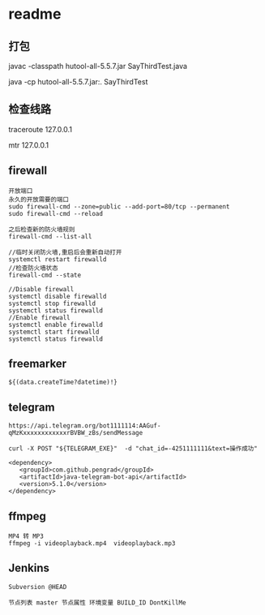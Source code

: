 # readme

## 打包

 javac -classpath hutool-all-5.5.7.jar SayThirdTest.java
 
 java -cp hutool-all-5.5.7.jar:. SayThirdTest
 
## 检查线路

traceroute      127.0.0.1

mtr  127.0.0.1


## firewall
```
开放端口
永久的开放需要的端口
sudo firewall-cmd --zone=public --add-port=80/tcp --permanent
sudo firewall-cmd --reload

之后检查新的防火墙规则
firewall-cmd --list-all

//临时关闭防火墙,重启后会重新自动打开
systemctl restart firewalld
//检查防火墙状态
firewall-cmd --state

//Disable firewall
systemctl disable firewalld
systemctl stop firewalld
systemctl status firewalld
//Enable firewall
systemctl enable firewalld
systemctl start firewalld
systemctl status firewalld
```

## freemarker

```
${(data.createTime?datetime)!}
```

## telegram
```
https://api.telegram.org/bot1111114:AAGuf-qMzKxxxxxxxxxxxxrBVBW_zBs/sendMessage

curl -X POST "${TELEGRAM_EXE}"  -d "chat_id=-4251111111&text=操作成功"

<dependency>
   <groupId>com.github.pengrad</groupId>
   <artifactId>java-telegram-bot-api</artifactId>
   <version>5.1.0</version>
</dependency>
```

## ffmpeg
```
MP4 转 MP3
ffmpeg -i videoplayback.mp4  videoplayback.mp3
```
## Jenkins

```
Subversion @HEAD

节点列表 master 节点属性 环境变量 BUILD_ID DontKillMe
```
